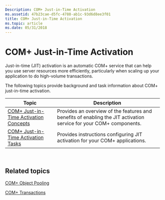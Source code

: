 ```yaml
---
Description: COM+ Just-in-Time Activation
ms.assetid: 47b23cae-d5fc-4788-ab1c-93d6d8ee3f01
title: COM+ Just-in-Time Activation
ms.topic: article
ms.date: 05/31/2018
---
```


# COM+ Just-in-Time Activation

Just-in-time (JIT) activation is an automatic COM+ service that can help you use server resources more efficiently, particularly when scaling up your application to do high-volume transactions.

The following topics provide background and task information about COM+ just-in-time activation.



| Topic                                                                              | Description                                                                                                        |
|------------------------------------------------------------------------------------|--------------------------------------------------------------------------------------------------------------------|
| [COM+ Just-in-Time Activation Concepts](com--just-in-time-activation-concepts.md) | Provides an overview of the features and benefits of enabling the JIT activation service for your COM+ components. |
| [COM+ Just-in-Time Activation Tasks](com--just-in-time-activation-tasks.md)       | Provides instructions configuring JIT activation for your COM+ applications.                                       |



 

## Related topics

<dl> <dt>

[COM+ Object Pooling](com--object-pooling.md)
</dt> <dt>

[COM+ Transactions](com--transactions.md)
</dt> </dl>

 

 



